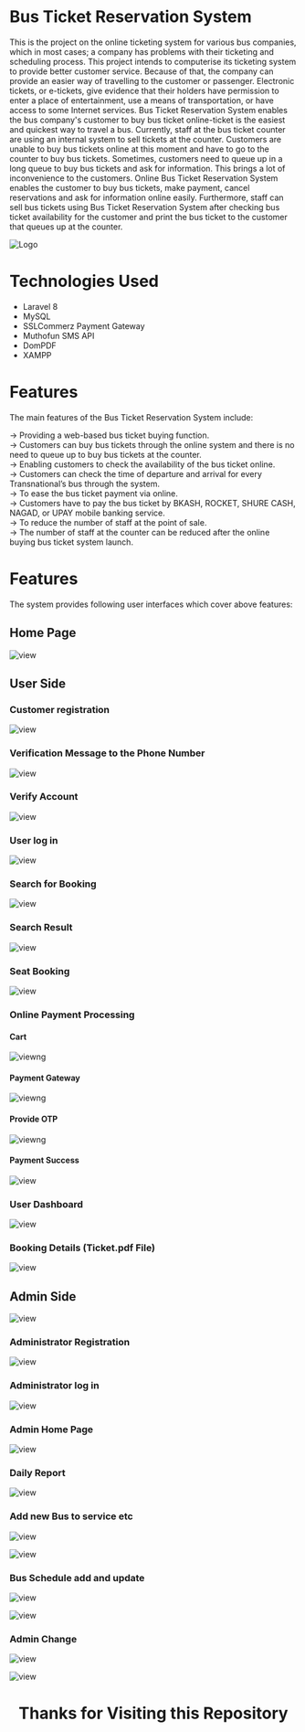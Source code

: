 
# Bus Ticket Reservation System

This is the project on the online ticketing system for various bus companies, which in most cases; a company has problems with their ticketing and scheduling process. This project intends to computerise its ticketing system to provide better customer service. Because of that, the company can provide an easier way of travelling to the customer or passenger. Electronic tickets, or e-tickets, give evidence that their holders have permission to enter a place of entertainment, use a means of transportation, or have access to some Internet services. Bus Ticket Reservation System enables the bus company's customer to buy bus ticket online-ticket is the easiest and quickest way to travel a bus. Currently, staff at the bus ticket counter are using an internal system to sell tickets at the counter. Customers are unable to buy bus tickets online at this moment and have to go to the counter to buy bus tickets. Sometimes, customers need to queue up in a long queue to buy bus tickets and ask for information. This brings a lot of inconvenience to the customers. 
Online Bus Ticket Reservation System enables the customer to buy bus tickets, make payment, cancel reservations and ask for information online easily. Furthermore, staff can sell bus tickets using Bus Ticket Reservation System after checking bus ticket availability for the customer and print the bus ticket to the customer that queues up at the counter.

![Logo](images/0logo.png)

# Technologies Used
* Laravel 8
* MySQL
* SSLCommerz Payment Gateway
* Muthofun  SMS API
* DomPDF
* XAMPP

# Features

The main features of the Bus Ticket Reservation System include: <br>

-> Providing a web-based bus ticket buying function. <br>
-> Customers can buy bus tickets through the online system and there is no need to queue up to buy bus tickets at the counter. <br>
-> Enabling customers to check the availability of the bus ticket online.  <br>
-> Customers   can check the time of departure and arrival for every Transnational’s bus through the system. <br>
-> To ease the bus ticket payment via online.  <br>
-> Customers have to pay the bus ticket by BKASH, ROCKET, SHURE CASH, NAGAD, or UPAY mobile banking service. <br>
-> To reduce the number of staff at the point of sale.  <br>
-> The number of staff at the counter can be reduced after the online buying bus ticket system launch. <br>

# Features
The system provides following user interfaces which cover above features:

## Home Page
![view](images/1.png)

## User Side

### Customer registration 
![view](images/2signup.png)

### Verification Message to the Phone Number
![view](images/0verify.png)

### Verify Account
![view](images/3verify.png)

### User log in
![view](images/4signin.png)

### Search for Booking 
![view](images/5search.png)

### Search Result
![view](images/6result.png)

### Seat Booking
![view](images/7seat.png)

### Online Payment Processing

#### Cart
![view](images/8cart.png)ng

#### Payment Gateway
![view](images/9payment.png)ng

#### Provide OTP
![view](images/10otp.png)ng

#### Payment Success
![view](images/11success.png)

### User Dashboard
![view](images/12dashboard.png)

### Booking Details (Ticket.pdf File)
![view](images/13ticket.png)


## Admin Side
![view](images/1.png)

### Administrator Registration
![view](images/20signup.png)

### Administrator log in 
![view](images/21signin.png)

### Admin Home Page
![view](images/22home.png)

### Daily Report
![view](images/23report.png)

### Add new Bus to service etc
![view](images/24add.png)


![view](images/25add.png)

### Bus Schedule add and update
![view](images/26schedule.png)

![view](images/27schedule.png)

### Admin Change 
![view](images/28admin.png)

![view](images/29admin.png)




<h1 align="center"> Thanks for Visiting this Repository </h1>
